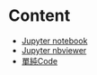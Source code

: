 # Content

- [Jupyter notebook](https://github.com/vanikk06/Data-structures-and-Algorithms/blob/master/week_4/H.W._Quick%20Sort/H.W._Quick%20Sort.ipynb) 
- [Jupyter nbviewer](https://nbviewer.jupyter.org/github/vanikk06/Data-structures-and-Algorithms/blob/master/week_4/H.W._Quick%20Sort/H.W._Quick%20Sort.ipynb)
- [單純Code](https://github.com/vanikk06/Data-structures-and-Algorithms/blob/master/week_4/H.W._Quick%20Sort/H.W._Quick%20Sort.py)

